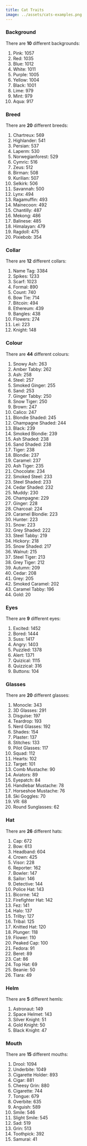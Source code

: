 ```yaml
---
title: Cat Traits
image: ../assets/cats-examples.png
---
```


### Background

There are **10** different backgrounds:

1. Pink: 1057
1. Red: 1035
1. Blue: 1012
1. White: 1011
1. Purple: 1005
1. Yellow: 1004
1. Black: 1001
1. Lime: 979
1. Mint: 979
1. Aqua: 917

### Breed

There are **20** different breeds:

1. Chartreux: 569
1. Highlander: 541
1. Persian: 537
1. Laperm: 530
1. Norwegianforest: 529
1. Cymric: 516
1. Zeus: 512
1. Birman: 508
1. Kurilian: 507
1. Selkirk: 506
1. Savannah: 500
1. Lynx: 494
1. Ragamuffin: 493
1. Mainecoon: 492
1. Chantilly: 487
1. Mekong: 486
1. Balinese: 485
1. Himalayan: 479
1. Ragdoll: 475
1. Pixiebob: 354


### Collar

There are **12** different collars:

1. Name Tag: 3384
1. Spikes: 1233
1. Scarf: 1023
1. Formal: 890
1. Count: 740
1. Bow Tie: 714
1. Bitcoin: 494
1. Ethereum: 439
1. Bangles: 438
1. Flowers: 274
1. Lei: 223
1. Knight: 148


### Colour

There are **44** different colours:

1. Snowy Ash: 263
1. Amber Tabby: 262
1. Ash: 258
1. Steel: 257
1. Smoked Ginger: 255
1. Sand: 253
1. Ginger Tabby: 250
1. Snow Tiger: 250
1. Brown: 247
1. Calico: 247
1. Blondie Shaded: 245
1. Champagne Shaded: 244
1. Black: 239
1. Smoked Blondie: 239
1. Ash Shaded: 238
1. Sand Shaded: 238
1. Tiger: 238
1. Blondie: 237
1. Caramel: 237
1. Ash Tiger: 235
1. Chocolate: 234
1. Smoked Steel: 233
1. Steel Shaded: 233
1. Cedar Shaded: 232
1. Muddy: 230
1. Champagne: 229
1. Ginger: 228
1. Charcoal: 224
1. Caramel Blondie: 223
1. Hunter: 223
1. Snow: 223
1. Grey Shaded: 222
1. Steel Tabby: 219
1. Hickory: 218
1. Snow Shaded: 217
1. Walnut: 215
1. Steel Tiger: 213
1. Grey Tiger: 212
1. Autumn: 209
1. Cedar: 208
1. Grey: 205
1. Smoked Caramel: 202
1. Caramel Tabby: 196
1. Gold: 20


### Eyes

There are **9** different eyes:

1. Excited: 1452
1. Bored: 1444
1. Suss: 1417
1. Angry: 1403
1. Puzzled: 1378
1. Alert: 1371
1. Quizical: 1115
1. Quizzical: 316
1. Buttons: 104


### Glasses

There are **20** different glasses:

1. Monocle: 343
1. 3D Glasses: 291
1. Disguise: 197
1. Teardrop: 193
1. Nerd Glasses: 192
1. Shades: 154
1. Plaster: 137
1. Stitches: 133
1. Pilot Glasses: 117
1. Squad: 112
1. Hearts: 102
1. Target: 101
1. Comb Mustache: 90
1. Aviators: 89
1. Eyepatch: 84
1. Handlebar Mustache: 78
1. Horseshoe Mustache: 76
1. Ski Goggles: 70
1. VR: 68
1. Round Sunglasses: 62


### Hat

There are **26** different hats:

1. Cap: 672
1. Bow: 613
1. Headband: 604
1. Crown: 425
1. Visor: 228
1. Reporter: 162
1. Bowler: 147
1. Sailor: 146
1. Detective: 144
1. Police Hat: 143
1. Bicorne: 142
1. Firefighter Hat: 142
1. Fez: 141
1. Halo: 137
1. Trilby: 127
1. Tribal: 125
1. Knitted Hat: 120
1. Plunger: 118
1. Flower: 110
1. Peaked Cap: 100
1. Fedora: 91
1. Beret: 89
1. Cat: 86
1. Top Hat: 69
1. Beanie: 50
1. Tiara: 49


### Helm

There are **5** different hemls:

1. Astronaut: 149
1. Space Helmet: 143
1. Silver Knight: 51
1. Gold Knight: 50
1. Black Knight: 47

### Mouth

There are **15** different mouths:

1. Drool: 1094
1. Underbite: 1049
1. Cigarette Holder: 893
1. Cigar: 881
1. Cheesy Grin: 880
1. Cigarette: 744
1. Tongue: 679
1. Overbite: 635
1. Anguish: 589
1. Smile: 546
1. Slight Smile: 545
1. Sad: 519
1. Grin: 513
1. Toothpick: 392
1. Samurai: 41